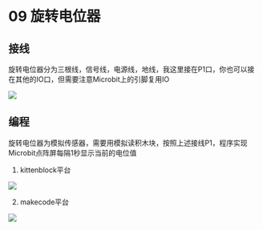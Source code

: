 # 09 旋转电位器

## 接线

旋转电位器分为三根线，信号线，电源线，地线，我这里接在P1口，你也可以接在其他的IO口，但需要注意Microbit上的引脚复用IO

![](https://s2.ax1x.com/2019/09/02/nC8v3d.jpg)

## 编程

旋转电位器为模拟传感器，需要用模拟读积木块，按照上述接线P1，程序实现Microbit点阵屏每隔1秒显示当前的电位值 

1. kittenblock平台  

![](https://s2.ax1x.com/2019/09/02/nPATlF.jpg)  

2. makecode平台  

![](https://s2.ax1x.com/2019/09/02/nPE4HA.jpg)  